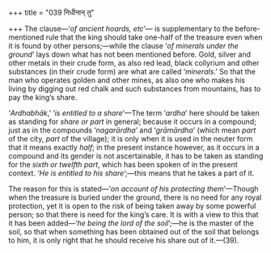 +++
title = "039 निधीनान् तु"

+++
The clause—‘*of ancient hoards, etc*’— is supplementary to the
before-mentioned rule that the king should take one-half of the treasure
even when it is found by other persons;—while the clause ‘*of minerals
under the ground*’ lays down what has not been mentioned before. Gold,
silver and other metals in their crude form, as also red lead, black
collyrium and other substances (in their crude form) are what are called
‘*minerals*.’ So that the man who operates golden and other mines, as
also one who makes his living by digging out red chalk and such
substances from mountains, has to pay the king’s share.

‘*Ardhabhāk*,’ ‘*is entitled to a share*’—The term ‘*ardha*’ here should
be taken as standing for *share or part* in general; because it occurs
in a compound; just as in the compounds ‘*nagarārdha*’ and ‘*grāmārdha*’
(which mean *part* of the city, *part* of the village); it is only when
it is used in the neuter form that it means exactly *half*; in the
present instance however, as it occurs in a compound and its gender is
not ascertainable, it has to be taken as standing for the *sixth or
twelfth part*, which has been spoken of in the present context. ‘*He is
entitled to his share*’;—this means that he takes a part of it.

The reason for this is stated—‘*on account of his protecting
them*’—Though when the treasure is buried under the ground, there is no
need for any royal protection, yet it is open to the risk of being taken
away by some powerful person; so that there is need for the king’s care.
It is with a view to this that it has been added—‘*he being the lord of
the soil*’;—he is the master of the soil, so that when something has
been obtained out of the soil that belongs to him, it is only right that
he should receive his share out of it.—(39).


